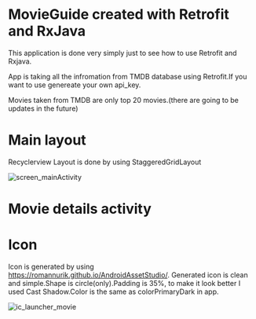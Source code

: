 # MovieGuide created with Retrofit and RxJava

This application is done very simply just to see how to use Retrofit and Rxjava.

App is taking all the infromation from TMDB database using Retrofit.If you want to use genereate your own api_key.

Movies taken from TMDB are only top 20 movies.(there are going to be updates in the future)

# Main layout

Recyclerview
Layout is done by using StaggeredGridLayout

![screen_mainActivity](https://user-images.githubusercontent.com/66402503/85527873-8f1a9180-b60b-11ea-8ea8-8cef08d8b6a0.png)



# Movie details activity

# Icon
Icon is generated by using https://romannurik.github.io/AndroidAssetStudio/.
Generated icon is clean and simple.Shape is circle(only).Padding is 35%, to make it look better I used Cast Shadow.Color is the same as colorPrimaryDark in app.

![ic_launcher_movie](https://user-images.githubusercontent.com/66402503/85525687-96d93680-b609-11ea-8638-368cad867030.png)
